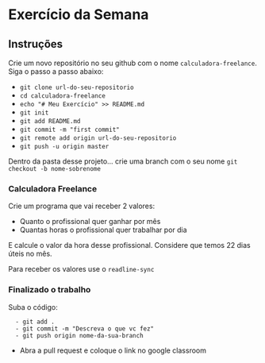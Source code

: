# Exercício da Semana

## Instruções
Crie um novo repositório no seu github com o nome `calculadora-freelance`.
Siga o passo a passo abaixo:

* `git clone url-do-seu-repositorio`
* `cd calculadora-freelance`
* `echo "# Meu Exercício" >> README.md`
* `git init`
* `git add README.md`
* `git commit -m "first commit"`
* `git remote add origin url-do-seu-repositorio`
* `git push -u origin master`

Dentro da pasta desse projeto...
crie uma branch com o seu nome `git checkout -b nome-sobrenome`

### Calculadora Freelance

Crie um programa que vai receber 2 valores:
* Quanto o profissional quer ganhar por mês
* Quantas horas o profissional quer trabalhar por dia

E calcule o valor da hora desse profissional. 
Considere que temos 22 dias úteis no mês.

Para receber os valores use o `readline-sync`


### Finalizado o trabalho 
Suba o código:

```
  - git add .
  - git commit -m "Descreva o que vc fez"
  - git push origin nome-da-sua-branch
```

- Abra a pull request e coloque o link  no google classroom